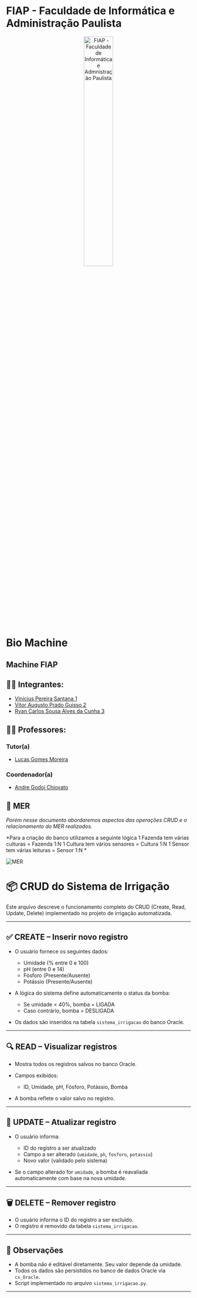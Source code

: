 # FIAP - Faculdade de Informática e Administração Paulista

<p align="center">
<a href= "https://www.fiap.com.br/"><img src="assets/logo-fiap.png" alt="FIAP - Faculdade de Informática e Admnistração Paulista" border="0" width=40% height=40%></a>
</p>

<br>

# Bio Machine

## Machine FIAP

## 👨‍🎓 Integrantes: 
- <a href="https://www.linkedin.com/company/inova-fusca">Vinícius Pereira Santana 1</a>
- <a href="https://www.linkedin.com/company/inova-fusca">Vitor Augusto Prado Guisso 2</a>
- <a href="https://www.linkedin.com/company/inova-fusca">Ryan Carlos Sousa Alves da Cunha 3</a> 

## 👩‍🏫 Professores:
### Tutor(a) 
- <a href="https://www.linkedin.com/company/inova-fusca">Lucas Gomes Moreira</a>
### Coordenador(a)
- <a href="https://www.linkedin.com/company/inova-fusca">Andre Godoi Chiovato</a>


## 📜 MER
*Porém nesse documento abordaremos aspectos das operações CRUD e o relacionamento do MER realizados.*


*Para a criação do banco utilizamos a seguinte lógica
1 Fazenda tem várias culturas = Fazenda 1:N
1 Cultura tem vários sensores = Cultura 1:N
1 Sensor tem várias leituras = Sensor 1:N
*

![MER](workinspace/Fase_3/Cap_1/assets/DER.png)

# 📦 CRUD do Sistema de Irrigação

Este arquivo descreve o funcionamento completo do CRUD (Create, Read, Update, Delete) implementado no projeto de irrigação automatizada.

---

## ✅ CREATE – Inserir novo registro

- O usuário fornece os seguintes dados:
  - Umidade (% entre 0 e 100)
  - pH (entre 0 e 14)
  - Fósforo (Presente/Ausente)
  - Potássio (Presente/Ausente)

- A lógica do sistema define automaticamente o status da bomba:
  - Se umidade < 40%, bomba = LIGADA
  - Caso contrário, bomba = DESLIGADA

- Os dados são inseridos na tabela `sistema_irrigacao` do banco Oracle.

---

## 🔍 READ – Visualizar registros

- Mostra todos os registros salvos no banco Oracle.
- Campos exibidos:
  - ID, Umidade, pH, Fósforo, Potássio, Bomba

- A bomba reflete o valor salvo no registro.

---

## 🔁 UPDATE – Atualizar registro

- O usuário informa:
  - ID do registro a ser atualizado
  - Campo a ser alterado (`umidade`, `ph`, `fosforo`, `potassio`)
  - Novo valor (validado pelo sistema)

- Se o campo alterado for `umidade`, a bomba é reavaliada automaticamente com base na nova umidade.

---

## 🗑️ DELETE – Remover registro

- O usuário informa o ID do registro a ser excluído.
- O registro é removido da tabela `sistema_irrigacao`.

---

## 🧩 Observações

- A bomba não é editável diretamente. Seu valor depende da umidade.
- Todos os dados são persistidos no banco de dados Oracle via `cx_Oracle`.
- Script implementado no arquivo `sistema_irrigacao.py`.

---


